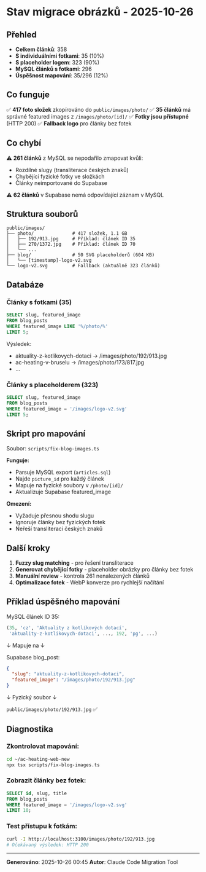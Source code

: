 # Stav migrace obrázků - 2025-10-26

## Přehled

- **Celkem článků**: 358
- **S individuálními fotkami**: 35 (10%)
- **S placeholder logem**: 323 (90%)
- **MySQL článků s fotkami**: 296
- **Úspěšnost mapování**: 35/296 (12%)

## Co funguje

✅ **417 foto složek** zkopírováno do `public/images/photo/`
✅ **35 článků** má správné featured images z `/images/photo/[id]/`
✅ **Fotky jsou přístupné** (HTTP 200)
✅ **Fallback logo** pro články bez fotek

## Co chybí

⚠️ **261 článků** z MySQL se nepodařilo zmapovat kvůli:
- Rozdílné slugy (transliterace českých znaků)
- Chybějící fyzické fotky ve složkách
- Články neimportované do Supabase

⚠️ **62 článků** v Supabase nemá odpovídající záznam v MySQL

## Struktura souborů

```
public/images/
├── photo/              # 417 složek, 1.1 GB
│   ├── 192/913.jpg     # Příklad: článek ID 35
│   ├── 270/1372.jpg    # Příklad: článek ID 70
│   └── ...
├── blog/               # 50 SVG placeholderů (604 KB)
│   └── [timestamp]-logo-v2.svg
└── logo-v2.svg         # Fallback (aktuálně 323 článků)
```

## Databáze

### Články s fotkami (35)

```sql
SELECT slug, featured_image
FROM blog_posts
WHERE featured_image LIKE '%/photo/%'
LIMIT 5;
```

Výsledek:
- aktuality-z-kotlikovych-dotaci → /images/photo/192/913.jpg
- ac-heating-v-bruselu → /images/photo/173/817.jpg
- ...

### Články s placeholderem (323)

```sql
SELECT slug, featured_image
FROM blog_posts
WHERE featured_image = '/images/logo-v2.svg'
LIMIT 5;
```

## Skript pro mapování

Soubor: `scripts/fix-blog-images.ts`

**Funguje:**
- Parsuje MySQL export (`articles.sql`)
- Najde `picture_id` pro každý článek
- Mapuje na fyzické soubory v `/photo/[id]/`
- Aktualizuje Supabase featured_image

**Omezení:**
- Vyžaduje přesnou shodu slugu
- Ignoruje články bez fyzických fotek
- Neřeší transliteraci českých znaků

## Další kroky

1. **Fuzzy slug matching** - pro řešení transliterace
2. **Generovat chybějící fotky** - placeholder obrázky pro články bez fotek
3. **Manuální review** - kontrola 261 nenalezených článků
4. **Optimalizace fotek** - WebP konverze pro rychlejší načítání

## Příklad úspěšného mapování

MySQL článek ID 35:
```sql
(35, 'cz', 'Aktuality z kotlíkových dotací',
 'aktuality-z-kotlikovych-dotaci', ..., 192, 'pg', ...)
```

↓ Mapuje na ↓

Supabase blog_post:
```json
{
  "slug": "aktuality-z-kotlikovych-dotaci",
  "featured_image": "/images/photo/192/913.jpg"
}
```

↓ Fyzický soubor ↓

`public/images/photo/192/913.jpg` ✅

## Diagnostika

### Zkontrolovat mapování:
```bash
cd ~/ac-heating-web-new
npx tsx scripts/fix-blog-images.ts
```

### Zobrazit články bez fotek:
```sql
SELECT id, slug, title
FROM blog_posts
WHERE featured_image = '/images/logo-v2.svg'
LIMIT 10;
```

### Test přístupu k fotkám:
```bash
curl -I http://localhost:3100/images/photo/192/913.jpg
# Očekávaný výsledek: HTTP 200
```

---

**Generováno**: 2025-10-26 00:45
**Autor**: Claude Code Migration Tool
